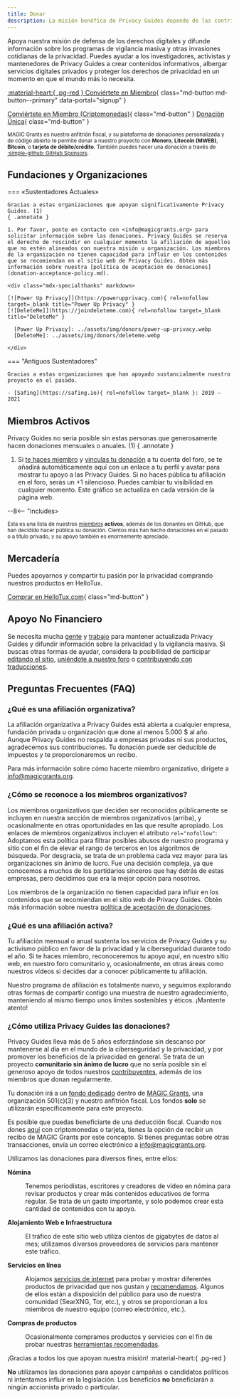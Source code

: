 ```yaml
---
title: Donar
description: La misión benéfica de Privacy Guides depende de las contribuciones de visitantes como tú. Todo lo que puedas hacer para apoyar el proyecto será muy apreciado.
---
```


<!-- markdownlint-disable MD036 -->
Apoya nuestra misión de defensa de los derechos digitales y difunde información sobre los programas de vigilancia masiva y otras invasiones cotidianas de la privacidad. Puedes ayudar a los investigadores, activistas y mantenedores de Privacy Guides a crear contenidos informativos, albergar servicios digitales privados y proteger los derechos de privacidad en un momento en que el mundo más lo necesita.

<!-- markdownlint-disable-next-line -->
[:material-heart:{ .pg-red } Conviértete en Miembro](https://donate.magicgrants.org/privacyguides/membership){ class="md-button md-button--primary" data-portal="signup" }

[Conviértete en Miembro (Criptomonedas)](https://donate.magicgrants.org/privacyguides/membership){ class="md-button" }
[Donación Única](https://donate.magicgrants.org/privacyguides/donate/privacyguides){ class="md-button" }

<small markdown>

MAGIC Grants es nuestro anfitrión fiscal, y su plataforma de donaciones personalizada y de código abierto te permite donar a nuestro proyecto con **Monero**, **Litecoin (MWEB)**, **Bitcoin**, o **tarjeta de débito/crédito**. También puedes hacer una donación a través de [:simple-github: GitHub Sponsors](https://github.com/sponsors/privacyguides).

</small>

## Fundaciones y Organizaciones

=== «Sustentadores Actuales»

    Gracias a estas organizaciones que apoyan significativamente Privacy Guides. (1)
    { .annotate }

    1. Por favor, ponte en contacto con <info@magicgrants.org> para solicitar información sobre las donaciones. Privacy Guides se reserva el derecho de rescindir en cualquier momento la afiliación de aquellos que no estén alineados con nuestra misión u organización. Los miembros de la organización no tienen capacidad para influir en los contenidos que se recomiendan en el sitio web de Privacy Guides. Obtén más información sobre nuestra [política de aceptación de donaciones](donation-acceptance-policy.md).

    <div class="mdx-specialthanks" markdown>

    [![Power Up Privacy]](https://powerupprivacy.com){ rel=nofollow target=_blank title="Power Up Privacy" }
    [![DeleteMe]](https://joindeleteme.com){ rel=nofollow target=_blank title="DeleteMe" }

      [Power Up Privacy]: ../assets/img/donors/power-up-privacy.webp
      [DeleteMe]: ../assets/img/donors/deleteme.webp

    </div>

=== "Antiguos Sustentadores"

    Gracias a estas organizaciones que han apoyado sustancialmente nuestro proyecto en el pasado.

    - [Safing](https://safing.io){ rel=nofollow target=_blank }: 2019 – 2021

## Miembros Activos

Privacy Guides no sería posible sin estas personas que generosamente hacen donaciones mensuales o anuales. (1)
{ .annotate }

1. Si [te haces miembro](https://donate.magicgrants.org/privacyguides/membership) y [vinculas tu donación](https://discuss.privacyguides.net/t/getting-your-member-flair-on-the-forum/25453) a tu cuenta del foro, se te añadirá automáticamente aquí con un enlace a tu perfil y avatar para mostrar tu apoyo a las Privacy Guides. Si no haces pública tu afiliación en el foro, serás un +1 silencioso. Puedes cambiar tu visibilidad en cualquier momento. Este gráfico se actualiza en cada versión de la página web.

<div class="mdx-donors" data-mdx-component="donors">
<div class="mdx-donors__list">

--8<-- "includes>
</div>

<small markdown>

Esta es una lista de nuestros [miembros](https://donate.magicgrants.org/privacyguides/membership) **activos**, además de los donantes en GitHub, que han decidido hacer pública su donación. Cientos más han hecho donaciones en el pasado o a título privado, y su apoyo también es enormemente apreciado.

</small>

<h2 spaces-before="0">
  Mercadería
</h2>

<p spaces-before="0">
  Puedes apoyarnos y compartir tu pasión por la privacidad comprando nuestros productos en HelloTux.
</p>

<p spaces-before="0">
  <a href="https://hellotux.com/privacyguides">Comprar en HelloTux.com</a>{ class="md-button" }
</p>

<h2 spaces-before="0">
  Apoyo No Financiero
</h2>

<p spaces-before="0">
  Se necesita mucha <a href="contributors.md">gente</a> y <a href="https://github.com/privacyguides/privacyguides.org/pulse/monthly">trabajo</a> para mantener actualizada Privacy Guides y difundir información sobre la privacidad y la vigilancia masiva. Si buscas otras formas de ayudar, considera la posibilidad de participar <a href="https://github.com/privacyguides/privacyguides.org">editando el sitio</a>, <a href="https://discuss.privacyguides.net">uniéndote a nuestro foro</a> o <a href="https://crowdin.com/project/privacyguides">contribuyendo con traducciones</a>.
</p>

<h2 spaces-before="0">
  Preguntas Frecuentes (FAQ)
</h2>

<h3 spaces-before="0">
  ¿Qué es una afiliación organizativa?
</h3>

<p spaces-before="0">
  La afiliación organizativa a Privacy Guides está abierta a cualquier empresa, fundación privada u organización que done al menos 5.000 $ al año. Aunque Privacy Guides no respalda a empresas privadas ni sus productos, agradecemos sus contribuciones. Tu donación puede ser deducible de impuestos y te proporcionaremos un recibo.
</p>

<p spaces-before="0">
  Para más información sobre cómo hacerte miembro organizativo, dirígete a <a href="mailto:info@magicgrants.org" x-nc="1">info@magicgrants.org</a>.
</p>

<h3 spaces-before="0">
  ¿Cómo se reconoce a los miembros organizativos?
</h3>

<p spaces-before="0">
  Los miembros organizativos que deciden ser reconocidos públicamente se incluyen en nuestra sección de miembros organizativos (arriba), y ocasionalmente en otras oportunidades en las que resulte apropiado. Los enlaces de miembros organizativos incluyen el atributo <code>rel="nofollow"</code>: Adoptamos esta política para filtrar posibles abusos de nuestro programa y sitio con el fin de elevar el rango de terceros en los algoritmos de búsqueda. Por desgracia, se trata de un problema cada vez mayor para las organizaciones sin ánimo de lucro. Fue una decisión compleja, ya que conocemos a muchos de los partidarios sinceros que hay detrás de estas empresas, pero decidimos que era la mejor opción para nosotros.
</p>

<p spaces-before="0">
  Los miembros de la organización no tienen capacidad para influir en los contenidos que se recomiendan en el sitio web de Privacy Guides. Obtén más información sobre nuestra <a href="donation-acceptance-policy.md">política de aceptación de donaciones</a>.
</p>

<h3 spaces-before="0">
  ¿Qué es una afiliación activa?
</h3>

<p spaces-before="0">
  Tu afiliación mensual o anual sustenta los servicios de Privacy Guides y su activismo público en favor de la privacidad y la ciberseguridad durante todo el año. Si te haces miembro, reconoceremos tu apoyo aquí, en nuestro sitio web, en nuestro foro comunitario y, ocasionalmente, en otras áreas como nuestros vídeos si decides dar a conocer públicamente tu afiliación.
</p>

<p spaces-before="0">
  Nuestro programa de afiliación es totalmente nuevo, y seguimos explorando otras formas de compartir contigo una muestra de nuestro agradecimiento, manteniendo al mismo tiempo unos límites sostenibles y éticos. ¡Mantente atento!
</p>

<h3 spaces-before="0">
  ¿Cómo utiliza Privacy Guides las donaciones?
</h3>

<p spaces-before="0">
  Privacy Guides lleva más de 5 años esforzándose sin descanso por mantenerse al día en el mundo de la ciberseguridad y la privacidad, y por promover los beneficios de la privacidad en general. Se trata de un proyecto <strong x-id="1">comunitario sin ánimo de lucro</strong> que no sería posible sin el generoso apoyo de todos nuestros <a href="contributors.md">contribuyentes</a>, además de los miembros que donan regularmente.
</p>

<p spaces-before="0">
  Tu donación irá a un <a href="https://magicgrants.org/funds/privacy_guides">fondo dedicado</a> dentro de <a href="https://magicgrants.org">MAGIC Grants</a>, una organización 501(c)(3) y nuestro anfitrión fiscal. Los fondos <strong x-id="1">solo</strong> se utilizarán específicamente para este proyecto.
</p>

<p spaces-before="0">
  Es posible que puedas beneficiarte de una deducción fiscal. Cuando nos dones <a href="https://donate.magicgrants.org/privacyguides">aquí</a> con criptomonedas o tarjeta, tienes la opción de recibir un recibo de MAGIC Grants por este concepto. Si tienes preguntas sobre otras transacciones, envía un correo electrónico a <a href="mailto:info@magicgrants.org" x-nc="1">info@magicgrants.org</a>.
</p>

<p spaces-before="0">
  Utilizamos las donaciones para diversos fines, entre ellos:
</p>

<dl>
  <dt>
    <strong x-id="1">Nómina</strong>
  </dt>
  
  <dd>
    <p spaces-before="0">
      Tenemos periodistas, escritores y creadores de vídeo en nómina para revisar productos y crear más contenidos educativos de forma regular. Se trata de un gasto importante, y solo podemos crear esta cantidad de contenidos con tu apoyo.
    </p>
  </dd>
  
  <dt>
    <strong x-id="1">Alojamiento Web e Infraestructura</strong>
  </dt>
  
  <dd>
    <p spaces-before="0">
      El tráfico de este sitio web utiliza cientos de gigabytes de datos al mes; utilizamos diversos proveedores de servicios para mantener este tráfico.
    </p>
  </dd>
  
  <dt>
    <strong x-id="1">Servicios en línea</strong>
  </dt>
  
  <dd>
    <p spaces-before="0">
      Alojamos <a href="services.md">servicios de internet</a> para probar y mostrar diferentes productos de privacidad que nos gustan y <a href="../tools.md">recomendamos</a>. Algunos de ellos están a disposición del público para uso de nuestra comunidad (SearXNG, Tor, etc.), y otros se proporcionan a los miembros de nuestro equipo (correo electrónico, etc.).
    </p>
  </dd>
  
  <dt>
    <strong x-id="1">Compras de productos</strong>
  </dt>
  
  <dd>
    <p spaces-before="0">
      Ocasionalmente compramos productos y servicios con el fin de probar nuestras <a href="../tools.md">herramientas recomendadas</a>.
    </p>
  </dd>
</dl>

<p spaces-before="0">
  ¡Gracias a todos los que apoyan nuestra misión! :material-heart:{ .pg-red }
</p>

<p spaces-before="0">
  <strong x-id="1">No</strong> utilizamos las donaciones para apoyar campañas o candidatos políticos ni intentamos influir en la legislación. Los beneficios <strong x-id="1">no</strong> beneficiarán a ningún accionista privado o particular.
</p>
